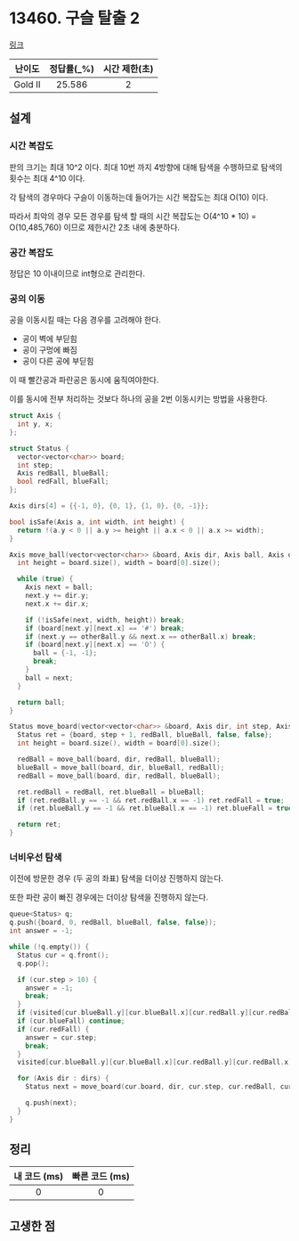# 13460. 구슬 탈출 2

[링크](https://www.acmicpc.net/problem/13460)

| 난이도  | 정답률(\_%) | 시간 제한(초) |
| :-----: | :---------: | :-----------: |
| Gold II |   25.586    |       2       |

## 설계

### 시간 복잡도

판의 크기는 최대 10^2 이다. 최대 10번 까지 4방향에 대해 탐색을 수행하므로 탐색의 횟수는 최대 4^10 이다.

각 탐색의 경우마다 구슬이 이동하는데 들어가는 시간 복잡도는 최대 O(10) 이다.

따라서 최악의 경우 모든 경우를 탐색 할 때의 시간 복잡도는 O(4^10 \* 10) = O(10,485,760) 이므로 제한시간 2초 내에 충분하다.

### 공간 복잡도

정답은 10 이내이므로 int형으로 관리한다.

### 공의 이동

공을 이동시킬 때는 다음 경우를 고려해야 한다.

- 공이 벽에 부딛힘
- 공이 구멍에 빠짐
- 공이 다른 공에 부딛힘

이 때 빨간공과 파란공은 동시에 움직여야한다.

이를 동시에 전부 처리하는 것보다 하나의 공을 2번 이동시키는 방법을 사용한다.

```cpp
struct Axis {
  int y, x;
};

struct Status {
  vector<vector<char>> board;
  int step;
  Axis redBall, blueBall;
  bool redFall, blueFall;
};

Axis dirs[4] = {{-1, 0}, {0, 1}, {1, 0}, {0, -1}};

bool isSafe(Axis a, int width, int height) {
  return !(a.y < 0 || a.y >= height || a.x < 0 || a.x >= width);
}
```

```cpp
Axis move_ball(vector<vector<char>> &board, Axis dir, Axis ball, Axis otherBall) {
  int height = board.size(), width = board[0].size();

  while (true) {
    Axis next = ball;
    next.y += dir.y;
    next.x += dir.x;

    if (!isSafe(next, width, height)) break;
    if (board[next.y][next.x] == '#') break;
    if (next.y == otherBall.y && next.x == otherBall.x) break;
    if (board[next.y][next.x] == 'O') {
      ball = {-1, -1};
      break;
    }
    ball = next;
  }

  return ball;
}
```

```cpp
Status move_board(vector<vector<char>> &board, Axis dir, int step, Axis redBall, Axis blueBall) {
  Status ret = {board, step + 1, redBall, blueBall, false, false};
  int height = board.size(), width = board[0].size();

  redBall = move_ball(board, dir, redBall, blueBall);
  blueBall = move_ball(board, dir, blueBall, redBall);
  redBall = move_ball(board, dir, redBall, blueBall);

  ret.redBall = redBall, ret.blueBall = blueBall;
  if (ret.redBall.y == -1 && ret.redBall.x == -1) ret.redFall = true;
  if (ret.blueBall.y == -1 && ret.blueBall.x == -1) ret.blueFall = true;

  return ret;
}
```

### 너비우선 탐색

이전에 방문한 경우 (두 공의 좌표) 탐색을 더이상 진행하지 않는다.

또한 파란 공이 빠진 경우에는 더이상 탐색을 진행하지 않는다.

```cpp
queue<Status> q;
q.push({board, 0, redBall, blueBall, false, false});
int answer = -1;

while (!q.empty()) {
  Status cur = q.front();
  q.pop();

  if (cur.step > 10) {
    answer = -1;
    break;
  }
  if (visited[cur.blueBall.y][cur.blueBall.x][cur.redBall.y][cur.redBall.x]) continue;
  if (cur.blueFall) continue;
  if (cur.redFall) {
    answer = cur.step;
    break;
  }
  visited[cur.blueBall.y][cur.blueBall.x][cur.redBall.y][cur.redBall.x] = true;

  for (Axis dir : dirs) {
    Status next = move_board(cur.board, dir, cur.step, cur.redBall, cur.blueBall);

    q.push(next);
  }
}
```

## 정리

| 내 코드 (ms) | 빠른 코드 (ms) |
| :----------: | :------------: |
|      0       |       0        |

## 고생한 점

